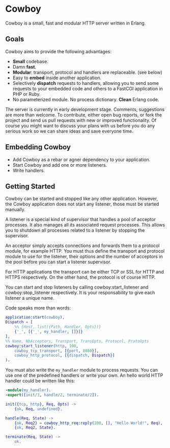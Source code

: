 Cowboy
======

Cowboy is a small, fast and modular HTTP server written in Erlang.

Goals
-----

Cowboy aims to provide the following advantages:

* **Small** codebase.
* Damn **fast**.
* **Modular**: transport, protocol and handlers are replaceable. (see below)
* Easy to **embed** inside another application.
* Selectively **dispatch** requests to handlers, allowing you to send some
  requests to your embedded code and others to a FastCGI application in
  PHP or Ruby.
* No parameterized module. No process dictionary. **Clean** Erlang code.

The server is currently in early development stage. Comments, suggestions are
more than welcome. To contribute, either open bug reports, or fork the project
and send us pull requests with new or improved functionality. Of course you
might want to discuss your plans with us before you do any serious work so
we can share ideas and save everyone time.

Embedding Cowboy
----------------

* Add Cowboy as a rebar or agner dependency to your application.
* Start Cowboy and add one or more listeners.
* Write handlers.

Getting Started
---------------

Cowboy can be started and stopped like any other application. However, the
Cowboy application does not start any listener, those must be started manually.

A listener is a special kind of supervisor that handles a pool of acceptor
processes. It also manages all its associated request processes. This allows
you to shutdown all processes related to a listener by stopping the supervisor.

An acceptor simply accepts connections and forwards them to a protocol module,
for example HTTP. You must thus define the transport and protocol module to
use for the listener, their options and the number of acceptors in the pool
before you can start a listener supervisor.

For HTTP applications the transport can be either TCP or SSL for HTTP and
HTTPS respectively. On the other hand, the protocol is of course HTTP.

You can start and stop listeners by calling cowboy:start_listener and
cowboy:stop_listener respectively. It is your responsability to give each
listener a unique name.

Code speaks more than words:

``` erlang
application:start(cowboy),
Dispatch = [
    %% {Host, list({Path, Handler, Opts})}
    {'_', [{'_', my_handler, []}]}
],
%% Name, NbAcceptors, Transport, TransOpts, Protocol, ProtoOpts
cowboy:start_listener(http, 100,
    cowboy_tcp_transport, [{port, 8080}],
    cowboy_http_protocol, [{dispatch, Dispatch}]
).
```

You must also write the `my_handler` module to process requests. You can
use one of the predefined handlers or write your own. An hello world HTTP
handler could be written like this:

``` erlang
-module(my_handler).
-export([init/3, handle/2, terminate/2]).

init({tcp, http}, Req, Opts) ->
    {ok, Req, undefined}.

handle(Req, State) ->
    {ok, Req2} = cowboy_http_req:reply(200, [], "Hello World!", Req),
    {ok, Req2, State}.

terminate(Req, State) ->
    ok.
```
